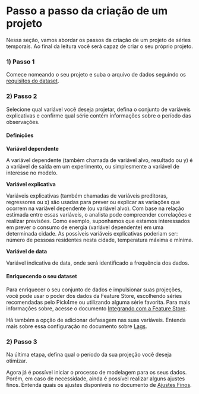 # Passo a passo da criação de um projeto

Nessa seção, vamos abordar os passos da criação de um projeto de séries temporais. Ao final da leitura você será capaz de criar o seu próprio projeto. 

### 1) Passo 1

Comece nomeando o seu projeto e suba o arquivo de dados seguindo os [requisitos do dataset](/time-series/intro/requisitos.md). 

### 2) Passo 2

Selecione qual variável você deseja projetar, defina o conjunto de variáveis explicativas e confirme qual série contém informações sobre o período das observações. 

#### Definições 

**Variável dependente**

A variável dependente (também chamada de variável alvo, resultado ou y) é a variável de saída em um experimento, ou simplesmente a variável de interesse no modelo. 

**Variável explicativa**  

Variáveis explicativas (também chamadas de variáveis preditoras, regressores ou x) são usadas para prever ou explicar as variações que ocorrem na variável dependente (ou variável alvo). Com base na relação estimada entre essas variáveis, o analista pode compreender correlações e realizar previsões. Como exemplo, suponhamos que estamos interessados em prever o consumo de energia (variável dependente) em uma determinada cidade. As possíveis variáveis explicativas poderiam ser: número de pessoas residentes nesta cidade, temperatura máxima e mínima. 

**Variável de data** 

Variável indicativa de data, onde será identificado a frequência dos dados. 

#### Enriquecendo o seu dataset

Para enriquecer o seu conjunto de dados e impulsionar suas projeções, você pode usar o poder dos dados da Feature Store, escolhendo séries recomendadas pelo Pick4me ou utilizando alguma série favorita. Para mais informações sobre, acesse o documento [Integrando com a Feature Store](/pt-br/time-series/intro/integracao-fs.md). 

Há também a opção de adicionar defasagem nas suas variáveis. Entenda mais sobre essa configuração no documento sobre [Lags](/time-series/modelagemg/lags.md).

### 2) Passo 3

Na última etapa, defina qual o período da sua projeção você deseja otimizar. 

Agora já é possível iniciar o processo de modelagem para os seus dados. Porém, em caso de necessidade, ainda é possível realizar alguns ajustes finos. Entenda quais os ajustes disponíveis no documento de [Ajustes Finos](/time-series/modelagem/ajustes-finos.md).  

